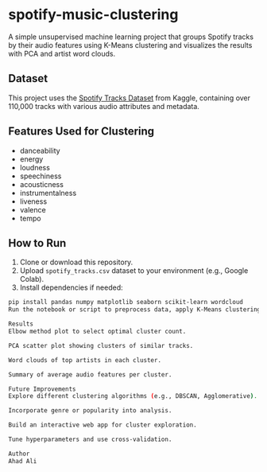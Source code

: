 # spotify-music-clustering

A simple unsupervised machine learning project that groups Spotify tracks by their audio features using K-Means clustering and visualizes the results with PCA and artist word clouds.

## Dataset

This project uses the [Spotify Tracks Dataset](https://www.kaggle.com/datasets/maharshipandya/-spotify-tracks-dataset) from Kaggle, containing over 110,000 tracks with various audio attributes and metadata.

## Features Used for Clustering

- danceability  
- energy  
- loudness  
- speechiness  
- acousticness  
- instrumentalness  
- liveness  
- valence  
- tempo  

## How to Run

1. Clone or download this repository.  
2. Upload `spotify_tracks.csv` dataset to your environment (e.g., Google Colab).  
3. Install dependencies if needed:

```bash
pip install pandas numpy matplotlib seaborn scikit-learn wordcloud
Run the notebook or script to preprocess data, apply K-Means clustering, reduce dimensionality with PCA, and generate visualizations.

Results
Elbow method plot to select optimal cluster count.

PCA scatter plot showing clusters of similar tracks.

Word clouds of top artists in each cluster.

Summary of average audio features per cluster.

Future Improvements
Explore different clustering algorithms (e.g., DBSCAN, Agglomerative).

Incorporate genre or popularity into analysis.

Build an interactive web app for cluster exploration.

Tune hyperparameters and use cross-validation.

Author
Ahad Ali
